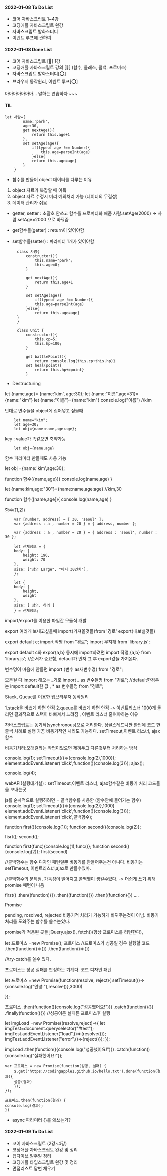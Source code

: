 #### 2022-01-08 To Do List

- 코어 자바스크립트 1~4강
- 코딩애플 자바스크립트 완강
- 자바스크립트 발화스터디
- 이벤트 루프에 관하여

#### 2022-01-08 Done List

- 코어 자바스크립트 [🔺]
  1강
- 코딩애플 자바스크립트 강의 [🔺]
  (함수, 클래스, 콜백, 프로미스)
- 자바스크립트 발화스터디[⭕]
- 브라우저 동작원리, 이벤트 루프[⭕]

아아아아아아아... 말하는 연습하자 ~~~

#### TIL

    let 사람={
            name:'park',
            age:30,
            get nextAge(){
                return this.age+1
            },
            set setAge(age){
                if(typeof age !== Number){
                    this.age=parseInt(age)
                }else{
                return this.age=age}
            }
        }

- 함수를 만들어 object 데이터를 다루는 이유

1. object 자료가 복잡할 때 이득
2. object 자료 수정시 미리 예외처리 가능 (데이터의 무결성)
3. 데이터 관리가 쉬움

- getter, setter : 소괄호 안쓰고 함수를 프로퍼티화 해줌
  사람.setAge(2000) -> 사람.setAge=2000 으로 바꿔줌

- get함수들(getter) : return이 있어야함
- set함수들(setter) : 파라미터 1개가 있어야함

        class 사람{
            constructor(){
                this.name="park";
                this.age=0;
            }

            get nextAge(){
                return this.age+1
            }

            set setAge(age){
                if(typeof age !== Number){
                this.age=parseInt(age)
            }else{
                return this.age=age}
        }
        }

        class Unit {
            constructor(){
                this.cp=5;
                this.hp=100;
            }

            get battlePoint(){
                return console.log(this.cp+this.hp)}
            set heal(point){
                return this.hp+=point}
            }

- Destructuring

let {name,age}= {name:'kim', age:30};
let {name:"이름",age=31}={name:"kim"}
let {name:"이름"}={name:"kim"}
console.log("이름") //kim

반대로 변수들을 object에 집어넣고 싶을때

        let name="kim";
        let age=30;
        let obj={name:name,age:age};

key : value가 똑같으면 축약가능

        let obj={name,age}

함수 파라미터 만들때도 사용 가능

let obj ={name:'kim',age:30};

function 함수({name,age}){
console.log(name,age)
}

let {name:kim,age:"30"}={name:name,age:age}
//kim,30

function 함수([name,age]){
console.log(name,age)
}

함수([1,2])

        var [number, address] = [ 30, 'seoul' ];
        var {address : a , number = 20 } = { address, number };

        var {address : a , number = 20 } = { address : 'seoul', number : 30 };

        let 신체정보 = {
        body: {
            height: 190,
            weight: 70
        },
        size: ["상의 Large", "바지 30인치"],
        };

        let {
        body: {
            height,
            weight
        },
        size: [ 상의, 하의 ]
        } = 신체정보;

import/export를 이용한 파일간 모듈식 개발

export 여러개 보내고싶을때
import{가져올것들}from '경로' export{내보낼것들}

export default c;
import 작명 from "경로";
import 무지개 from 'library.js';

export default c와 expor{a,b} 동시에 import하려면
import 작명,{a,b} from 'library.js';
//순서가 중요함, default가 먼저 그 후 export값들 가져온다.

변수명이 마음에 안들면
import {변수 as새변수명} from "경로";

모든걸 다 import 해오는 _기호
import _ as 변수들명 from "경로";
//default한경우는
import default한 값 , \* as 변수들명 from "경로";

Stack, Queue를 이용한 웹브라우저 동작원리

1.stack을 바쁘게 하면 안됨
2.queue를 바쁘게 하면 안됨 -> 이벤트리스너 1000개 돌리면 결과적으로 스택이 바빠져서 느려짐 , 이벤트 리스너 줄여야하는 이유

자바스크립트는 동기적(synchronous)으로 처리한다. 싱글스레드니깐 한번에 코드 한줄씩 차례로 실행
가끔 비동기적인 처리도 가능하다. setTimeout,이벤트 리스너, ajax함수

비동기처리:오래걸리는 작업이있으면 제껴두고 다른것부터 처리하는 방식

console.log(1);
setTimeout(()=>{console.log(2),1000});
element.addEventListener('click',function(){console.log(3)});
ajax();

console.log(4);

webAPI(실행대기실) : setTimeout,이벤트 리스너, ajax함수같은 비동기 처리 코드들을 보내는곳

js를 순차적으로 실행하려면 = 콜백함수를 사용함 (함수안에 들어가는 함수)
console.log(1);
setTimeout(()=>{console.log(2)},1000}
element.addEventListener('click',function(){console.log(3)});
element.addEventListener('click',콜백함수);

function first(){console.log(1)};
function second(){console.log(2)};

fisrt();
second();

function first(func){console.log(1);func()};
function second(){console.log(2)};
first(second)

//콜백함수는 함수 디자인 패턴일뿐 비동기를 만들어주는건 아니다. 비동기는 setTimeout, 이벤트리스너,ajax로 만들수있따.

//콜백함수의 문제점, 가독성이 떨어지고 콜백헬이 생길수있다.
-> 더쉽게 쓰기 위해 promise 패턴이 나옴

first()
.then((function){})
.then((function){})
.then((function){})
....

Promise

pending, rosolved, rejected
비동기적 처리가 가능하게 바꿔주는것이 아님.
비동기처리를 도와주는 함수를 쓸수는있다.

promise가 적용된 곳들
jQuery.ajsx(), fetch()(항상 프로미스를 리턴한다),

let 프로미스 =new Promise();
프로미스
//프로미스가 성공일 경우 실행할 코드
.then(function()=>{})
.then(function()=>{})

//try-catch를 쓸수 있다.

프로미스는 성공 실패를 판정하는 기계다. 코드 디자인 패턴

let 프로미스 =new Promise(function(resolve, reject){
setTimeout(()=>{console.log("안녕!"),resolve()},3000)

});

프로미스
.then(function(){console.log("성공했어요!")})
.catch(function(){})
.finally(function(){}) //성공이든 실패든 프로미스후 실행

let imgLoad =new Promise((resolve,reject)=>{
let imgTest=document.queryselector("#test");
imgTest.addEventListener("load",()=>{resolve()});  
 imgTest.addEventListener("error",()=>{reject()}); });

imgLoad
.then(function(){console.log("성공했어요!")})
.catch(function(){console.log("실패했어요!"});

    var 프로미스 = new Promise(function(성공, 실패) {
        $.get('https://codingapple1.github.io/hello.txt').done(function(결과){
        성공(결과)
        });
    });

    프로미스.then(function(결과) {
    console.log(결과);
    })

- async 파라미터 {}를 왜쓰는가?

#### 2022-01-09 To Do List

- 코어 자바스크립트 (2강~4강)
- 코딩애플 자바스크립트 완강 및 정리
- 딥다이브 일주일 정리
- 코딩애플 타입스크립트 완강 및 정리
- 면접리스트 답변 채우기
